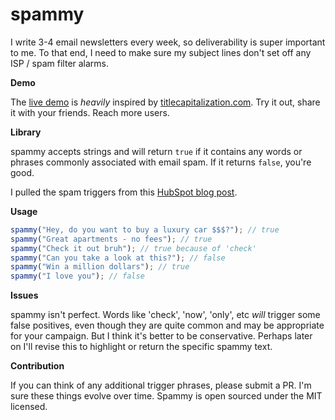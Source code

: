 # spammy

I write 3-4 email newsletters every week, so deliverability is super important to me. To that end, I need to make sure my subject lines don't set off any ISP / spam filter alarms.

**Demo**

The [live demo](http://nealrs.github.io/spammy/) is _heavily_ inspired by [titlecapitalization.com](http://titlecapitalization.com). Try it out, share it with your friends. Reach more users.

**Library**

spammy accepts strings and will return `true` if it contains any words or phrases commonly associated with email spam. If it returns `false`, you're good.

I pulled the spam triggers from this [HubSpot blog post]( http://blog.hubspot.com/blog/tabid/6307/bid/30684/The-Ultimate-List-of-Email-SPAM-Trigger-Words.aspx).

**Usage**

```js
spammy("Hey, do you want to buy a luxury car $$$?"); // true
spammy("Great apartments - no fees"); // true
spammy("Check it out bruh"); // true because of 'check'
spammy("Can you take a look at this?"); // false
spammy("Win a million dollars"); // true
spammy("I love you"); // false
```

**Issues**

spammy isn't perfect. Words like 'check', 'now', 'only', etc _will_ trigger some false positives, even though they are quite common and may be appropriate for your campaign. But I think it's better to be conservative. Perhaps later on I'll revise this to highlight or return the specific spammy text.

**Contribution**

If you can think of any additional trigger phrases, please submit a PR. I'm sure these things evolve over time. Spammy is open sourced under the MIT licensed.
